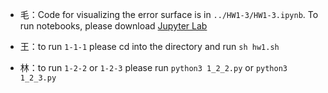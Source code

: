 * 毛：Code for visualizing the error surface is in `../HW1-3/HW1-3.ipynb`. To run notebooks, please download [Jupyter Lab ](https://github.com/jupyterlab/jupyterlab)

* 王：to run `1-1-1` please cd into the directory and run `sh hw1.sh`

* 林：to run `1-2-2` or `1-2-3` please run `python3 1_2_2.py` or `python3 1_2_3.py`
